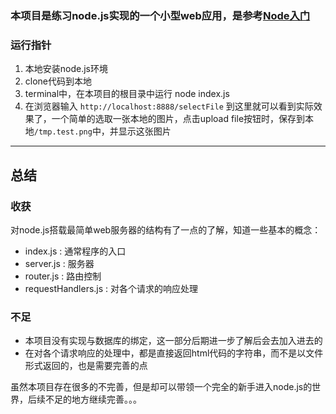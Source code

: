 ### 本项目是练习node.js实现的一个小型web应用，是参考[Node入门](http://www.nodebeginner.org/index-zh-cn.html)

### 运行指针
1. 本地安装node.js环境
2. clone代码到本地
3. terminal中，在本项目的根目录中运行 node index.js
4. 在浏览器输入 `http://localhost:8888/selectFile`
到这里就可以看到实际效果了，一个简单的选取一张本地的图片，点击upload file按钮时，保存到本地`/tmp.test.png`中，并显示这张图片

---
## 总结
### 收获
对node.js搭载最简单web服务器的结构有了一点的了解，知道一些基本的概念：
- index.js : 通常程序的入口
- server.js : 服务器
- router.js : 路由控制
- requestHandlers.js : 对各个请求的响应处理

### 不足
- 本项目没有实现与数据库的绑定，这一部分后期进一步了解后会去加入进去的
- 在对各个请求响应的处理中，都是直接返回html代码的字符串，而不是以文件形式返回的，也是需要完善的点

虽然本项目存在很多的不完善，但是却可以带领一个完全的新手进入node.js的世界，后续不足的地方继续完善。。。

